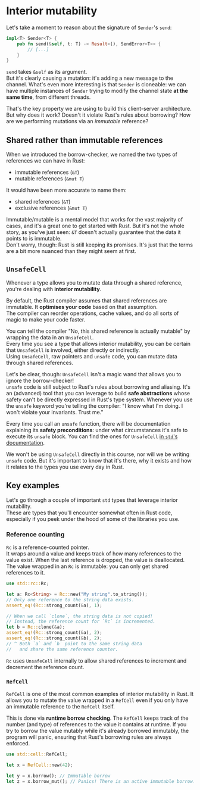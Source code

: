 # Interior mutability

Let's take a moment to reason about the signature of `Sender`'s `send`:

```rust
impl<T> Sender<T> {
    pub fn send(&self, t: T) -> Result<(), SendError<T>> {
        // [...]
    }
}
```

`send` takes `&self` as its argument.\
But it's clearly causing a mutation: it's adding a new message to the channel.
What's even more interesting is that `Sender` is cloneable: we can have multiple instances of `Sender`
trying to modify the channel state **at the same time**, from different threads.

That's the key property we are using to build this client-server architecture. But why does it work?
Doesn't it violate Rust's rules about borrowing? How are we performing mutations via an _immutable_ reference?

## Shared rather than immutable references

When we introduced the borrow-checker, we named the two types of references we can have in Rust:

- immutable references (`&T`)
- mutable references (`&mut T`)

It would have been more accurate to name them:

- shared references (`&T`)
- exclusive references (`&mut T`)

Immutable/mutable is a mental model that works for the vast majority of cases, and it's a great one to get started
with Rust. But it's not the whole story, as you've just seen: `&T` doesn't actually guarantee that the data it
points to is immutable.\
Don't worry, though: Rust is still keeping its promises.
It's just that the terms are a bit more nuanced than they might seem at first.

## `UnsafeCell`

Whenever a type allows you to mutate data through a shared reference, you're dealing with **interior mutability**.

By default, the Rust compiler assumes that shared references are immutable. It **optimises your code** based on that assumption.\
The compiler can reorder operations, cache values, and do all sorts of magic to make your code faster.

You can tell the compiler "No, this shared reference is actually mutable" by wrapping the data in an `UnsafeCell`.\
Every time you see a type that allows interior mutability, you can be certain that `UnsafeCell` is involved,
either directly or indirectly.\
Using `UnsafeCell`, raw pointers and `unsafe` code, you can mutate data through shared references.

Let's be clear, though: `UnsafeCell` isn't a magic wand that allows you to ignore the borrow-checker!\
`unsafe` code is still subject to Rust's rules about borrowing and aliasing.
It's an (advanced) tool that you can leverage to build **safe abstractions** whose safety can't be directly expressed
in Rust's type system. Whenever you use the `unsafe` keyword you're telling the compiler:
"I know what I'm doing. I won't violate your invariants. Trust me."

Every time you call an `unsafe` function, there will be documentation explaining its **safety preconditions**:
under what circumstances it's safe to execute its `unsafe` block. You can find the ones for `UnsafeCell`
[in `std`'s documentation](https://doc.rust-lang.org/std/cell/struct.UnsafeCell.html).

We won't be using `UnsafeCell` directly in this course, nor will we be writing `unsafe` code.
But it's important to know that it's there, why it exists and how it relates to the types you use
every day in Rust.

## Key examples

Let's go through a couple of important `std` types that leverage interior mutability.\
These are types that you'll encounter somewhat often in Rust code, especially if you peek under the hood of
some of the libraries you use.

### Reference counting

`Rc` is a reference-counted pointer.\
It wraps around a value and keeps track of how many references to the value exist.
When the last reference is dropped, the value is deallocated.\
The value wrapped in an `Rc` is immutable: you can only get shared references to it.

```rust
use std::rc::Rc;

let a: Rc<String> = Rc::new("My string".to_string());
// Only one reference to the string data exists.
assert_eq!(Rc::strong_count(&a), 1);

// When we call `clone`, the string data is not copied!
// Instead, the reference count for `Rc` is incremented.
let b = Rc::clone(&a);
assert_eq!(Rc::strong_count(&a), 2);
assert_eq!(Rc::strong_count(&b), 2);
// ^ Both `a` and `b` point to the same string data
//   and share the same reference counter.
```

`Rc` uses `UnsafeCell` internally to allow shared references to increment and decrement the reference count.

### `RefCell`

`RefCell` is one of the most common examples of interior mutability in Rust.
It allows you to mutate the value wrapped in a `RefCell` even if you only have an
immutable reference to the `RefCell` itself.

This is done via **runtime borrow checking**.
The `RefCell` keeps track of the number (and type) of references to the value it contains at runtime.
If you try to borrow the value mutably while it's already borrowed immutably,
the program will panic, ensuring that Rust's borrowing rules are always enforced.

```rust
use std::cell::RefCell;

let x = RefCell::new(42);

let y = x.borrow(); // Immutable borrow
let z = x.borrow_mut(); // Panics! There is an active immutable borrow.
```
